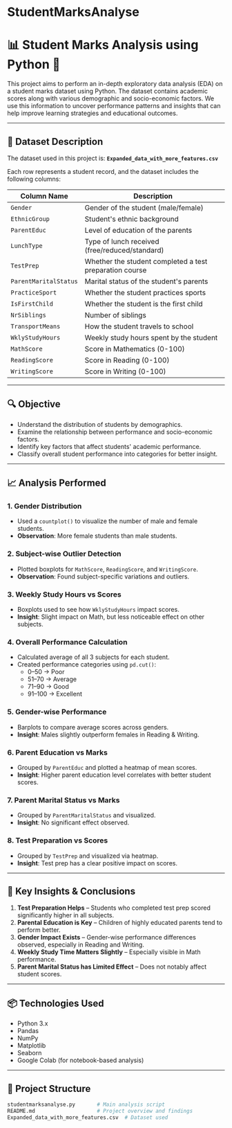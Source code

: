 # StudentMarksAnalyse
# 📊 Student Marks Analysis using Python 🧠

This project aims to perform an in-depth exploratory data analysis (EDA) on a student marks dataset using Python. The dataset contains academic scores along with various demographic and socio-economic factors. We use this information to uncover performance patterns and insights that can help improve learning strategies and educational outcomes.

---

## 🧾 Dataset Description

The dataset used in this project is:
**`Expanded_data_with_more_features.csv`**

Each row represents a student record, and the dataset includes the following columns:

| Column Name            | Description |
|------------------------|-------------|
| `Gender`               | Gender of the student (male/female) |
| `EthnicGroup`          | Student's ethnic background |
| `ParentEduc`           | Level of education of the parents |
| `LunchType`            | Type of lunch received (free/reduced/standard) |
| `TestPrep`             | Whether the student completed a test preparation course |
| `ParentMaritalStatus`  | Marital status of the student's parents |
| `PracticeSport`        | Whether the student practices sports |
| `IsFirstChild`         | Whether the student is the first child |
| `NrSiblings`           | Number of siblings |
| `TransportMeans`       | How the student travels to school |
| `WklyStudyHours`       | Weekly study hours spent by the student |
| `MathScore`            | Score in Mathematics (0-100) |
| `ReadingScore`         | Score in Reading (0-100) |
| `WritingScore`         | Score in Writing (0-100) |

---

## 🔍 Objective

- Understand the distribution of students by demographics.
- Examine the relationship between performance and socio-economic factors.
- Identify key factors that affect students' academic performance.
- Classify overall student performance into categories for better insight.

---

## 📈 Analysis Performed

### 1. **Gender Distribution**
- Used a `countplot()` to visualize the number of male and female students.
- **Observation**: More female students than male students.

### 2. **Subject-wise Outlier Detection**
- Plotted boxplots for `MathScore`, `ReadingScore`, and `WritingScore`.
- **Observation**: Found subject-specific variations and outliers.

### 3. **Weekly Study Hours vs Scores**
- Boxplots used to see how `WklyStudyHours` impact scores.
- **Insight**: Slight impact on Math, but less noticeable effect on other subjects.

### 4. **Overall Performance Calculation**
- Calculated average of all 3 subjects for each student.
- Created performance categories using `pd.cut()`:
  - 0–50 → Poor
  - 51–70 → Average
  - 71–90 → Good
  - 91–100 → Excellent

### 5. **Gender-wise Performance**
- Barplots to compare average scores across genders.
- **Insight**: Males slightly outperform females in Reading & Writing.

### 6. **Parent Education vs Marks**
- Grouped by `ParentEduc` and plotted a heatmap of mean scores.
- **Insight**: Higher parent education level correlates with better student scores.

### 7. **Parent Marital Status vs Marks**
- Grouped by `ParentMaritalStatus` and visualized.
- **Insight**: No significant effect observed.

### 8. **Test Preparation vs Scores**
- Grouped by `TestPrep` and visualized via heatmap.
- **Insight**: Test prep has a clear positive impact on scores.

---

## 🧠 Key Insights & Conclusions

1. **Test Preparation Helps** – Students who completed test prep scored significantly higher in all subjects.
2. **Parental Education is Key** – Children of highly educated parents tend to perform better.
3. **Gender Impact Exists** – Gender-wise performance differences observed, especially in Reading and Writing.
4. **Weekly Study Time Matters Slightly** – Especially visible in Math performance.
5. **Parent Marital Status has Limited Effect** – Does not notably affect student scores.

---

## 📦 Technologies Used

- Python 3.x
- Pandas
- NumPy
- Matplotlib
- Seaborn
- Google Colab (for notebook-based analysis)

---

## 📁 Project Structure

```bash
studentmarksanalyse.py       # Main analysis script
README.md                    # Project overview and findings
Expanded_data_with_more_features.csv  # Dataset used
